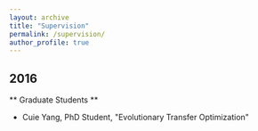 ```yaml
---
layout: archive
title: "Supervision"
permalink: /supervision/
author_profile: true
---
```


2016
---

** Graduate Students **

+ Cuie Yang, PhD Student, "Evolutionary Transfer Optimization"



